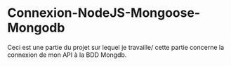 # Connexion-NodeJS-Mongoose-Mongodb
Ceci est une partie du projet sur lequel je travaille/ cette partie concerne la connexion de mon API à la BDD Mongdb.
